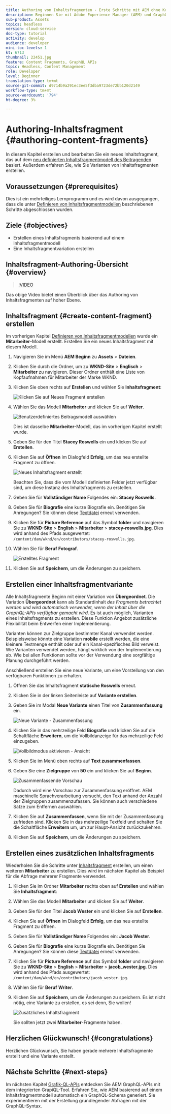 ```yaml
---
title: Authoring von Inhaltsfragmenten - Erste Schritte mit AEM ohne Kopf - GraphQL
description: Beginnen Sie mit Adobe Experience Manager (AEM) und GraphQL. Erstellen und bearbeiten Sie ein neues Inhaltsfragment, das auf einem Inhaltsfragmentmodell basiert. Erfahren Sie, wie Sie Varianten von Inhaltsfragmenten erstellen.
sub-product: Assets
topics: headless
version: cloud-service
doc-type: tutorial
activity: develop
audience: developer
mini-toc-levels: 1
kt: 6713
thumbnail: 22451.jpg
feature: Content Fragments, GraphQL APIs
topic: Headless, Content Management
role: Developer
level: Beginner
translation-type: tm+mt
source-git-commit: d9714b9a291ec3ee5f3dba9723de72bb120d2149
workflow-type: tm+mt
source-wordcount: '794'
ht-degree: 3%

---
```



# Authoring-Inhaltsfragment {#authoring-content-fragments}

In diesem Kapitel erstellen und bearbeiten Sie ein neues Inhaltsfragment, das auf dem [neu definierten Inhaltsfragmentmodell des Beitragenden](./content-fragment-models.md) basiert. Außerdem erfahren Sie, wie Sie Varianten von Inhaltsfragmenten erstellen.

## Voraussetzungen {#prerequisites}

Dies ist ein mehrteiliges Lernprogramm und es wird davon ausgegangen, dass die unter [Definieren von Inhaltsfragmentmodellen](./content-fragment-models.md) beschriebenen Schritte abgeschlossen wurden.

## Ziele {#objectives}

* Erstellen eines Inhaltsfragments basierend auf einem Inhaltsfragmentmodell
* Eine Inhaltsfragmentvariation erstellen

## Inhaltsfragment-Authoring-Übersicht {#overview}

>[!VIDEO](https://video.tv.adobe.com/v/22451/?quality=12&learn=on)

Das obige Video bietet einen Überblick über das Authoring von Inhaltsfragmenten auf hoher Ebene.

## Inhaltsfragment {#create-content-fragment} erstellen

Im vorherigen Kapitel [Definieren von Inhaltsfragmentmodellen](./content-fragment-models.md) wurde ein **Mitarbeiter**-Modell erstellt. Erstellen Sie ein neues Inhaltsfragment mit diesem Modell.

1. Navigieren Sie im Menü **AEM Beginn** zu **Assets** > **Dateien**.
1. Klicken Sie durch die Ordner, um zu **WKND-Site** > **Englisch** > **Mitarbeiter** zu navigieren. Dieser Ordner enthält eine Liste von Kopfaufnahmen für Mitarbeiter der Marke WKND.

1. Klicken Sie oben rechts auf **Erstellen** und wählen Sie **Inhaltsfragment**:

   ![Klicken Sie auf Neues Fragment erstellen](assets/author-content-fragments/create-content-fragment-menu.png)

1. Wählen Sie das Modell **Mitarbeiter** und klicken Sie auf **Weiter**.

   ![Benutzerdefiniertes Beitragsmodell auswählen](assets/author-content-fragments/select-contributor-model.png)

   Dies ist dasselbe **Mitarbeiter**-Modell, das im vorherigen Kapitel erstellt wurde.

1. Geben Sie für den Titel **Stacey Roswells** ein und klicken Sie auf **Erstellen**.
1. Klicken Sie auf **Öffnen** im Dialogfeld **Erfolg**, um das neu erstellte Fragment zu öffnen.

   ![Neues Inhaltsfragment erstellt](assets/author-content-fragments/new-content-fragment.png)

   Beachten Sie, dass die vom Modell definierten Felder jetzt verfügbar sind, um diese Instanz des Inhaltsfragments zu erstellen.

1. Geben Sie für **Vollständiger Name** Folgendes ein: **Stacey Roswells**.
1. Geben Sie für **Biografie** eine kurze Biografie ein. Benötigen Sie Anregungen? Sie können diese [Textdatei](assets/author-content-fragments/stacey-roswells-bio.txt) erneut verwenden.
1. Klicken Sie für **Picture Reference** auf das Symbol **folder** und navigieren Sie zu **WKND-Site** > **English** > **Mitarbeiter** > **stacey-roswells.jpg**. Dies wird anhand des Pfads ausgewertet: `/content/dam/wknd/en/contributors/stacey-roswells.jpg`.
1. Wählen Sie für **Beruf** **Fotograf**.

   ![Erstelltes Fragment](assets/author-content-fragments/stacye-roswell-fragment-authored.png)

1. Klicken Sie auf **Speichern**, um die Änderungen zu speichern.

## Erstellen einer Inhaltsfragmentvariante

Alle Inhaltsfragmente Beginn mit einer Variation von **Übergeordnet**. Die Variation **Übergeordnet** kann als Standardinhalt *des Fragments betrachtet werden und wird automatisch verwendet, wenn der Inhalt über die GraphQL-APIs verfügbar gemacht wird.* Es ist auch möglich, Varianten eines Inhaltsfragments zu erstellen. Diese Funktion Angebot zusätzliche Flexibilität beim Entwerfen einer Implementierung.

Varianten können zur Zielgruppe bestimmter Kanal verwendet werden. Beispielsweise könnte eine Variation **mobile** erstellt werden, die eine kleinere Textmenge enthält oder auf ein Kanal-spezifisches Bild verweist. Wie Varianten verwendet werden, hängt wirklich von der Implementierung ab. Wie bei allen Funktionen sollte vor der Verwendung eine sorgfältige Planung durchgeführt werden.

Anschließend erstellen Sie eine neue Variante, um eine Vorstellung von den verfügbaren Funktionen zu erhalten.

1. Öffnen Sie das Inhaltsfragment **statische Roswells** erneut.
1. Klicken Sie in der linken Seitenleiste auf **Variante erstellen**.
1. Geben Sie im Modal **Neue Variante** einen Titel von **Zusammenfassung** ein.

   ![Neue Variante - Zusammenfassung](assets/author-content-fragments/new-variation-summary.png)

1. Klicken Sie in das mehrzeilige Feld **Biografie** und klicken Sie auf die Schaltfläche **Erweitern**, um die Vollbildanzeige für das mehrzeilige Feld einzugeben.

   ![Vollbildmodus aktivieren - Ansicht](assets/author-content-fragments/enter-full-screen-view.png)

1. Klicken Sie im Menü oben rechts auf **Text zusammenfassen**.

1. Geben Sie eine **Zielgruppe** von **50** ein und klicken Sie auf **Beginn**.

   ![Zusammenfassende Vorschau](assets/author-content-fragments/summarize-text-preview.png)

   Dadurch wird eine Vorschau zur Zusammenfassung eröffnet. AEM maschinelle Sprachverarbeitung versucht, den Text anhand der Anzahl der Zielgruppen zusammenzufassen. Sie können auch verschiedene Sätze zum Entfernen auswählen.

1. Klicken Sie auf **Zusammenfassen**, wenn Sie mit der Zusammenfassung zufrieden sind. Klicken Sie in das mehrzeilige Textfeld und schalten Sie die Schaltfläche **Erweitern** um, um zur Haupt-Ansicht zurückzukehren.

1. Klicken Sie auf **Speichern**, um die Änderungen zu speichern.

## Erstellen eines zusätzlichen Inhaltsfragments

Wiederholen Sie die Schritte unter [Inhaltsfragment](#create-content-fragment) erstellen, um einen weiteren **Mitarbeiter** zu erstellen. Dies wird im nächsten Kapitel als Beispiel für die Abfrage mehrerer Fragmente verwendet.

1. Klicken Sie im Ordner **Mitarbeiter** rechts oben auf **Erstellen** und wählen Sie **Inhaltsfragment**:
1. Wählen Sie das Modell **Mitarbeiter** und klicken Sie auf **Weiter**.
1. Geben Sie für den Titel **Jacob Wester** ein und klicken Sie auf **Erstellen**.
1. Klicken Sie auf **Öffnen** im Dialogfeld **Erfolg**, um das neu erstellte Fragment zu öffnen.
1. Geben Sie für **Vollständiger Name** Folgendes ein: **Jacob Wester**.
1. Geben Sie für **Biografie** eine kurze Biografie ein. Benötigen Sie Anregungen? Sie können diese [Textdatei](assets/author-content-fragments/jacob-wester.txt) erneut verwenden.
1. Klicken Sie für **Picture Reference** auf das Symbol **folder** und navigieren Sie zu **WKND-Site** > **English** > **Mitarbeiter** > **jacob_wester.jpg**. Dies wird anhand des Pfads ausgewertet: `/content/dam/wknd/en/contributors/jacob_wester.jpg`.
1. Wählen Sie für **Beruf** **Writer**.
1. Klicken Sie auf **Speichern**, um die Änderungen zu speichern. Es ist nicht nötig, eine Variante zu erstellen, es sei denn, Sie wollen!

   ![Zusätzliches Inhaltsfragment](assets/author-content-fragments/additional-content-fragment.png)

   Sie sollten jetzt zwei **Mitarbeiter**-Fragmente haben.

## Herzlichen Glückwunsch! {#congratulations}

Herzlichen Glückwunsch, Sie haben gerade mehrere Inhaltsfragmente erstellt und eine Variante erstellt.

## Nächste Schritte {#next-steps}

Im nächsten Kapitel [Grafik-QL-APIs](explore-graphql-api.md) entdecken Sie AEM GraphQL-APIs mit dem integrierten GrapiQL-Tool. Erfahren Sie, wie AEM basierend auf einem Inhaltsfragmentmodell automatisch ein GraphQL-Schema generiert. Sie experimentieren mit der Erstellung grundlegender Abfragen mit der GraphQL-Syntax.